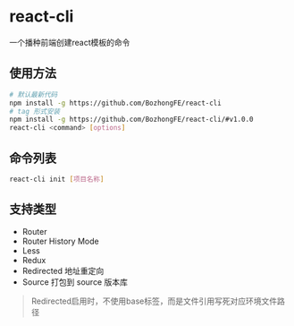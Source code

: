 # react-cli

一个播种前端创建react模板的命令

## 使用方法

```bash
# 默认最新代码
npm install -g https://github.com/BozhongFE/react-cli
# tag 形式安装
npm install -g https://github.com/BozhongFE/react-cli/#v1.0.0
react-cli <command> [options]
```

## 命令列表

```bash
react-cli init [项目名称]
```

## 支持类型

+ Router
+ Router History Mode
+ Less
+ Redux
+ Redirected 地址重定向
+ Source 打包到 source 版本库

> Redirected启用时，不使用base标签，而是文件引用写死对应环境文件路径